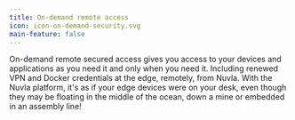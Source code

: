 ```yaml
---
title: On-demand remote access
icon: icon-on-demand-security.svg
main-feature: false
---
```


On-demand remote secured access gives you access to your devices and applications as you need it and only when you need it. Including renewed VPN and Docker credentials at the edge, remotely, from Nuvla. With the Nuvla platform, it's as if your edge devices were on your desk, even though they may be floating in the middle of the ocean, down a mine or embedded in an assembly line!
